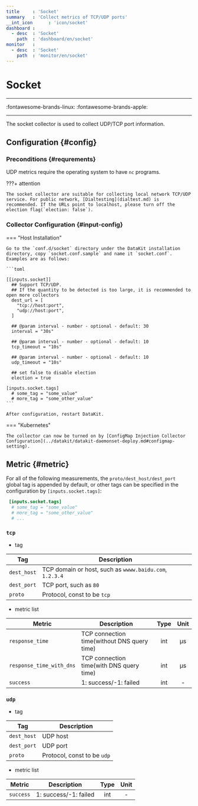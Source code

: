 ```yaml
---
title     : 'Socket'
summary   : 'Collect metrics of TCP/UDP ports'
__int_icon      : 'icon/socket'
dashboard :
  - desc  : 'Socket'
    path  : 'dashboard/en/socket'
monitor   :
  - desc  : 'Socket'
    path  : 'monitor/en/socket'
---
```


<!-- markdownlint-disable MD025 -->
# Socket
<!-- markdownlint-enable -->

---

:fontawesome-brands-linux: :fontawesome-brands-apple:

---

The socket collector is used to collect UDP/TCP port information.

## Configuration {#config}

### Preconditions {#requrements}

UDP metrics require the operating system to have `nc` programs.

<!-- markdownlint-disable MD046 -->
???+ attention

    The socket collector are suitable for collecting local network TCP/UDP service. For public network, [Dialtesting](dialtest.md) is recommended. If the URLs point to localhost, please turn off the election flag(`election: false`).
<!-- markdownlint-enable -->

### Collector Configuration {#input-config}

<!-- markdownlint-disable MD046 -->
=== "Host Installation"

    Go to the `conf.d/socket` directory under the DataKit installation directory, copy `socket.conf.sample` and name it `socket.conf`. Examples are as follows:
    
    ```toml
        
    [[inputs.socket]]
      ## Support TCP/UDP.
      ## If the quantity to be detected is too large, it is recommended to open more collectors
      dest_url = [
        "tcp://host:port",
        "udp://host:port",
      ]
    
      ## @param interval - number - optional - default: 30
      interval = "30s"
    
      ## @param interval - number - optional - default: 10
      tcp_timeout = "10s"
    
      ## @param interval - number - optional - default: 10
      udp_timeout = "10s"
    
      ## set false to disable election
      election = true
    
    [inputs.socket.tags]
      # some_tag = "some_value"
      # more_tag = "some_other_value"
    ```
    
    After configuration, restart DataKit.

=== "Kubernetes"

    The collector can now be turned on by [ConfigMap Injection Collector Configuration](../datakit/datakit-daemonset-deploy.md#configmap-setting).
<!-- markdownlint-enable -->

## Metric {#metric}

For all of the following measurements, the `proto/dest_host/dest_port` global tag is appended by default, or other tags can be specified in the configuration by `[inputs.socket.tags]`:

``` toml
 [inputs.socket.tags]
  # some_tag = "some_value"
  # more_tag = "some_other_value"
  # ...
```



### `tcp`

- tag


| Tag | Description |
|  ----  | --------|
|`dest_host`|TCP domain or host, such as `wwww.baidu.com`, `1.2.3.4`|
|`dest_port`|TCP port, such as `80`|
|`proto`|Protocol, const to be `tcp`|

- metric list


| Metric | Description | Type | Unit |
| ---- |---- | :---:    | :----: |
|`response_time`|TCP connection time(without DNS query time)|int|μs|
|`response_time_with_dns`|TCP connection time(with DNS query time)|int|μs|
|`success`|1: success/-1: failed|int|-|



### `udp`

- tag


| Tag | Description |
|  ----  | --------|
|`dest_host`|UDP host|
|`dest_port`|UDP port|
|`proto`|Protocol, const to be `udp`|

- metric list


| Metric | Description | Type | Unit |
| ---- |---- | :---:    | :----: |
|`success`|1: success/-1: failed|int|-|


